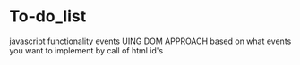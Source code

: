 # To-do_list
javascript functionality events UING DOM APPROACH
based on what events you want to implement by call of html id's
